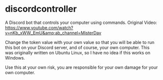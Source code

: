 # discordcontroller
A Discord bot that controls your computer using commands. Original Video: https://www.youtube.com/watch?v=nKb_xWW_EmU&amp;ab_channel=MisterDav

Change the token value with your own value so that you will be able to run this bot on your Discord server, and of course, your own computer. This was originally
written on Ubuntu Linux, so I have no idea if this works on Windows.

Use this at your own risk, you are responsible for your own damage for your own computer.
